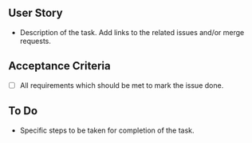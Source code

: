 ## User Story

* Description of the task. Add links to the related issues and/or merge requests.

## Acceptance Criteria

- [ ] All requirements which should be met to mark the issue done.

## To Do

* Specific steps to be taken for completion of the task.
